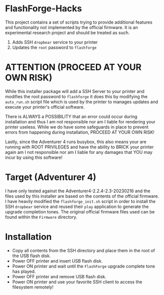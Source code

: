 # FlashForge-Hacks
This project contains a set of scripts trying to provide additional features and functionality not implemented by the official firmware.  It is an experimental research project and should be treated as such.

1. Adds SSH `dropbear` service to your printer
2. Updates the `root` password to `flashforge`

# ATTENTION (PROCEED AT YOUR OWN RISK)
While this installer package will add a SSH Server to your printer and modifies the root password to `flashforge` it does this by modifying the `auto_run.sh` script file which is used by the printer to manages updates and execute your printer's official software.

There is ALWAYS a POSSIBILITY that an error could occur during installation and thus I am not responsible nor am I liable for rendering your printer useless.  While we do have some safeguards in place to prevent errors from happening during installation, PROCEED AT YOUR OWN RISK!

Lastly, since the Adventurer 4 runs busybox, this also means your are running with ROOT PRIVILEGES and have the ability to BRICK your printer again am I not responsible nor am I liable for any damages that YOU may incur by using this software!

# Target (Adventurer 4)
I have only tested against the Adventurer4-2.2.4-2.3-20230216 and the files used by this installer are based on the contents of the official firmware.  I have heavily modified the `flashforge_init.sh` script in order to install the SSH `dropbear` service and reused their `play` application to generate the upgrade completion tones.  The original official firmware files used can be found within the `Firmware` directory.

# Installation
* Copy all contents from the SSH directory and place them in the root of the USB flash disk.
* Power OFF printer and insert USB flash disk.
* Power ON printer and wait until the `FlashForge` upgrade complete tone has played.
* Power OFF printer and remove USB flash disk.
* Power ON printer and use your favorite SSH client to access the filesystem remotely!
